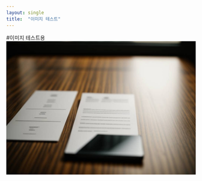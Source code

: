 ```yaml
---
layout: single
title:  "이미지 테스트"
---
```


#이미지 테스트용![content_bg03](/images/2024-06-01-first/content_bg03.png)
